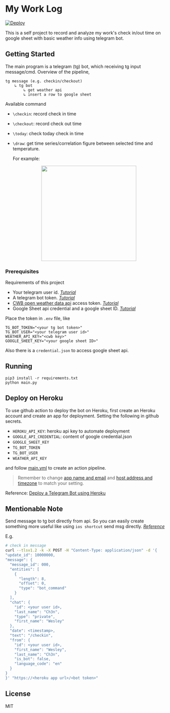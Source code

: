 # My Work Log

[![Deploy](https://github.com/WesleyCh3n/work-log-py/actions/workflows/main.yml/badge.svg)](https://github.com/WesleyCh3n/work-log-py/actions/workflows/main.yml)

This is a self project to record and analyze my work's check in/out time on
google sheet with basic weather info using telegram bot.

## Getting Started

The main program is a telegram (tg) bot, which receiving tg input message/cmd.
Overview of the pipeline,

```
tg message (e.g. checkin/checkout)
    ↳ tg bot
        ↳ get weather api
        ↳ insert a row to google sheet
```

Available command

- `\checkin`: record check in time
- `\checkout`: record check out time
- `\today`: check today check in time
- `\draw`: get time series/correlation figure between selected time and
temperature.

    For example:

    <p align="center">
    <img src="https://user-images.githubusercontent.com/30611421/166861404-cf487d4c-11b1-498d-b76a-7887cf7295a2.png" width="300"/>
    </p>

### Prerequisites

Requirements of this project

- Your telegram user id. [*Tutorial*](https://www.alphr.com/telegram-find-user-id/)
- A telegram bot token. [*Tutorial*](https://core.telegram.org/bots#6-botfather)
- [CWB open weather data api](https://opendata.cwb.gov.tw/index) access token. [*Tutorial*](https://ithelp.ithome.com.tw/articles/10276375)
- Google Sheet api credential and a google sheet ID. [*Tutorial*](https://www.learncodewithmike.com/2020/08/python-write-to-google-sheet.html)

Place the token in `.env` file, like

```env
TG_BOT_TOKEN="<your tg bot token>"
TG_BOT_USER="<your telegram user id>"
WEATHER_API_KEY="<cwb key>"
GOOGLE_SHEET_KEY="<your google sheet ID>"
```

Also there is a `credential.json` to access google sheet api.

## Running

```shell
pip3 install -r requirements.txt
python main.py
```

## Deploy on Heroku

To use github action to deploy the bot on Heroku, first create an Heroku
account and create an app for deployment. Setting the following in github
secrets.


- `HEROKU_API_KEY`: heroku api key to automate deployment
- `GOOGLE_API_CREDENTIAL`: content of google credential.json
- `GOOGLE_SHEET_KEY`
- `TG_BOT_TOKEN`
- `TG_BOT_USER`
- `WEATHER_API_KEY`

and follow [main.yml](https://github.com/WesleyCh3n/work-log-py/tree/main/.github/workflows)
to create an action pipeline.

> Remember to change [app name and email](https://github.com/WesleyCh3n/work-log-py/blob/5fb6ec69aa5ffebeb3901a39dfed275869790822/.github/workflows/main.yml#L24-L25) and [host address and timezone](https://github.com/WesleyCh3n/work-log-py/blob/5fb6ec69aa5ffebeb3901a39dfed275869790822/.github/workflows/main.yml#L31-L32) to match your setting.

Reference: [Deploy a Telegram Bot using Heroku](https://towardsdatascience.ggcom/how-to-deploy-a-telegram-bot-using-heroku-for-free-9436f89575d2)

## Mentionable Note

Send message to tg bot directly from api. So you can easily create something
more useful like using `ios shortcut` send msg directly.
[*Reference*](https://core.telegram.org/bots/webhooks#testing-your-bot-with-updates)

E.g.

```sh
# check in message
curl --tlsv1.2 -k -X POST -H "Content-Type: application/json" -d '{
"update_id": 10000000,
"message": {
  "message_id": 000,
  "entities": [
    {
      "length": 8,
      "offset": 0,
      "type": "bot_command"
    }
  ],
  "chat": {
    "id": <your user id>,
    "last_name": "Ch3n",
    "type": "private",
    "first_name": "Wesley"
  },
  "date": <timestamp>,
  "text": "/checkin",
  "from": {
    "id": <your user id>,
    "first_name": "Wesley",
    "last_name": "Ch3n",
    "is_bot": false,
    "language_code": "en"
  }
}
}' "https://<heroku app url>/<bot token>"
```

## License

MIT
